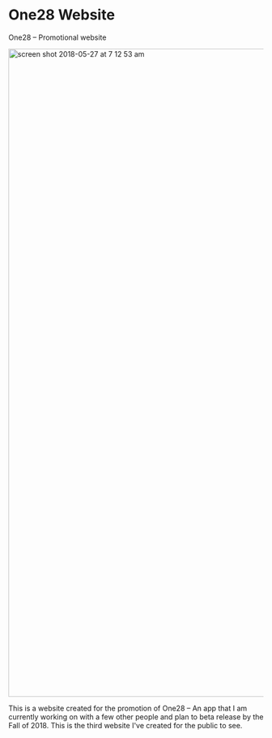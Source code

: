 # One28 Website
One28 – Promotional website

<img width="1280" alt="screen shot 2018-05-27 at 7 12 53 am" src="https://user-images.githubusercontent.com/25695638/40585288-eb3371b0-617d-11e8-9673-ebd8b7c3637a.png">


This is a website created for the promotion of One28 – An app that I am currently working on with a few other people and
plan to beta release by the Fall of 2018. This is the third website I've created for the public to see.
